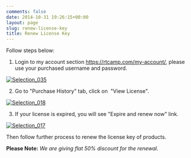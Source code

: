 ```yaml
---
comments: false
date: 2014-10-31 19:26:15+00:00
layout: page
slug: renew-license-key
title: Renew License Key
---
```


Follow steps below:

1. Login to my account section https://rtcamp.com/my-account/, please use your purchased username and password.

[![Selection_035](http://docs.rtcamp.com/wp-content/uploads/2014/11/Selection_035.png)](http://docs.rtcamp.com/wp-content/uploads/2014/11/Selection_035.png)



2. Go to "Purchase History" tab, click on  "View License".

[![Selection_018](http://docs.rtcamp.com/wp-content/uploads/2014/11/Selection_018-1024x488.png)](http://docs.rtcamp.com/wp-content/uploads/2014/11/Selection_018.png)

3. If your license is expired, you will see "Expire and renew now" link.

[![Selection_017](http://docs.rtcamp.com/wp-content/uploads/2014/11/Selection_017-1024x440.png)](http://docs.rtcamp.com/wp-content/uploads/2014/11/Selection_017.png)



Then follow further process to renew the license key of products.



**Please Note:** _We are giving flat 50% discount for the renewal._


